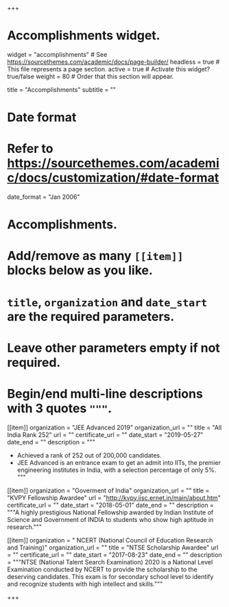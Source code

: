 +++
# Accomplishments widget.
widget = "accomplishments"  # See https://sourcethemes.com/academic/docs/page-builder/
headless = true  # This file represents a page section.
active = true  # Activate this widget? true/false
weight = 80  # Order that this section will appear.

title = "Accomplish&shy;ments"
subtitle = ""

# Date format
#   Refer to https://sourcethemes.com/academic/docs/customization/#date-format
date_format = "Jan 2006"

# Accomplishments.
#   Add/remove as many `[[item]]` blocks below as you like.
#   `title`, `organization` and `date_start` are the required parameters.
#   Leave other parameters empty if not required.
#   Begin/end multi-line descriptions with 3 quotes `"""`.

[[item]]
  organization = "JEE Advanced 2019"
  organization_url = ""
  title = "All India Rank 252"
  url = ""
  certificate_url = ""
  date_start = "2019-05-27"
  date_end = ""
  description = """
* Achieved a rank of 252 out of 200,000 candidates.
* JEE Advanced is an entrance exam to get an admit into IITs, the premier engineering institutes in India, with a selection percentage of only 5%. 
"""

[[item]]
  organization = "Goverment of India"
  organization_url = ""
  title = "KVPY Fellowship Awardee"
  url = "http://kvpy.iisc.ernet.in/main/about.htm"
  certificate_url = ""
  date_start = "2018-05-01"
  date_end = ""
  description = """A highly prestigious National Fellowship awarded by Indian Institute of
Science and Government of INDIA to students who show high aptitude in research."""
  
[[item]]
  organization = " NCERT (National Council of Education Research and Training)"
  organization_url = ""
  title = "NTSE Scholarship Awardee"
  url = ""
  certificate_url = ""
  date_start = "2017-08-23"
  date_end = ""
  description = """NTSE (National Talent Search Examination) 2020 is a National Level Examination conducted by NCERT to provide the scholarship to the deserving candidates. This exam is for secondary school level to identify and recognize students with high intellect and skills."""

+++
